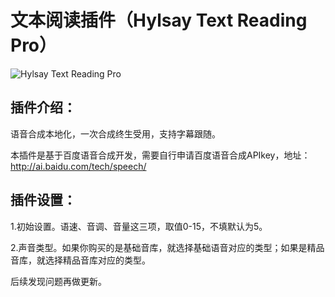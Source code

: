 # 文本阅读插件（Hylsay Text Reading Pro）
![Hylsay Text Reading Pro](https://ps.w.org/hylsay-text-reading/assets/screenshot-1.png?rev=2641925)

## 插件介绍：

语音合成本地化，一次合成终生受用，支持字幕跟随。

本插件是基于百度语音合成开发，需要自行申请百度语音合成APIkey，地址：http://ai.baidu.com/tech/speech/

## 插件设置：

1.初始设置。语速、音调、音量这三项，取值0-15，不填默认为5。

2.声音类型。如果你购买的是基础音库，就选择基础语音对应的类型；如果是精品音库，就选择精品音库对应的类型。

后续发现问题再做更新。
